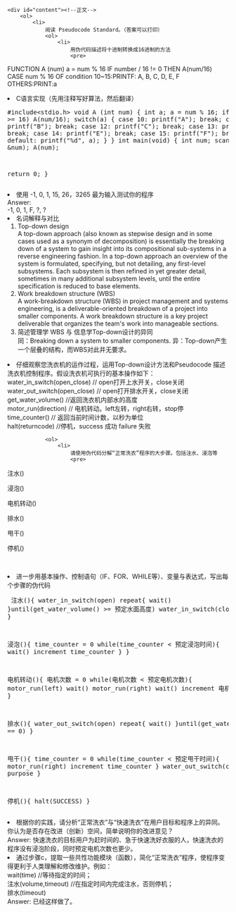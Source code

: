 <!DOCTYPE html>
<html lang="en">

<head>
	<meta charset="utf-8" />
	<title>作业8</title>
	<link type="text/css" href="homework.css" rel="stylesheet" media="screen" />
</head>

<body>


	<div id="content"><!--正文-->
		<ol>
			<li>
				阅读 Pseudocode Standard。（答案可以打印）
				<ol>
					<li>
						用伪代码描述将十进制转换成16进制的方法
						<pre>
FUNCTION A (num) 
a = num % 16 
IF number / 16 != 0 THEN 
A(num/16) 
CASE num % 16 OF 
condition 10~15:PRINTF: A, B, C, D, E, F 
OTHERS:PRINT:a
						</pre>
					</li>
					<li>
						C语言实现（先用注释写好算法，然后翻译）
						<pre>
#include<stdio.h>
void A (int num) {
  int a;
  a = num % 16;
  if (num >= 16)
    A(num/16);
  switch(a) {
    case 10:
        printf("A");
        break;
    case 11:
        printf("B");
        break;
    case 12:
        printf("C");
        break;
    case 13:
        printf("D");
        break;
    case 14:
        printf("E");
        break;
    case 15:
        printf("F");
        break;
    default:
        printf("%d", a);
  } 
} 
int main(void) {
  int num;
  scanf("%d", &num);
  A(num);

  return 0;
}
						</pre>
					</li>
					<li>
						使用 -1, 0, 1, 15, 26，3265 最为输入测试你的程序<br />
						Answer:<br />
						-1, 0, 1, F, ?, ?
					</li>
				</ol>
			</li>
			<li>
				名词解释与对比
				<ol>
					<li>
						Top-down design<br />
						A top-down approach (also known as stepwise design and in some cases used as a synonym of decomposition) is essentially the breaking down of a system to gain insight into its compositional sub-systems in a reverse engineering fashion. In a top-down approach an overview of the system is formulated, specifying, but not detailing, any first-level subsystems. Each subsystem is then refined in yet greater detail, sometimes in many additional subsystem levels, until the entire specification is reduced to base elements.
					</li>
					<li>
						Work breakdown structure (WBS)<br />
						A work-breakdown structure (WBS) in project management and systems engineering, is a deliverable-oriented breakdown of a project into smaller components. A work breakdown structure is a key project deliverable that organizes the team's work into manageable sections.
					</li>
					<li>
						简述管理学 WBS 与 信息学Top-down设计的异同<br />
						同：Breaking down a system to smaller components.
						异：Top-down产生一个层叠的结构，而WBS对此并无要求。
					</li>
				</ol>
			</li>
			<li>
				仔细观察您洗衣机的运作过程，运用Top-down设计方法和Pseudocode 描述洗衣机控制程序。假设洗衣机可执行的基本操作如下：<br />
				water_in_switch(open_close) // open打开上水开关，close关闭<br />
				water_out_switch(open_close) // open打开排水开关，close关闭<br />
				get_water_volume() //返回洗衣机内部水的高度<br />
				motor_run(direction) // 电机转动。left左转，right右转，stop停<br />
				time_counter() // 返回当前时间计数，以秒为单位<br />
				halt(returncode) //停机，success 成功 failure 失败<br />

				<ol>
					<li>
						请使用伪代码分解“正常洗衣”程序的大步骤。包括注水、浸泡等
						<pre>
注水()

浸泡()

电机转动()

排水()

甩干()

停机()
						<pre>
					</li>
					<li>
						进一步用基本操作、控制语句（IF、FOR、WHILE等）、变量与表达式，写出每个步骤的伪代码
						<pre>
注水(){
	water_in_switch(open)
	repeat{
		wait()
	}until(get_water_volume() >= 预定水面高度)
	water_in_switch(close)
}

浸泡(){
	time_counter = 0
	while(time_counter < 预定浸泡时间){
		wait()
		increment time_counter
	}
}

电机转动(){
	电机次数 = 0
	while(电机次数 < 预定电机次数){
		motor_run(left)
		wait()
		motor_run(right)
		wait()
		increment 电机次数
	}
}

排水(){
	water_out_switch(open)
	repeat{
		wait()
	}until(get_water_volume == 0)
}

甩干(){
	time_counter = 0
	while(time_counter < 预定甩干时间){
		motor_run(right)
		increment time_counter
	}
	water_out_switch(close) //On purpose
}

停机(){
	halt(SUCCESS)
}
						</pre>
					</li>
					<li>
						根据你的实践，请分析“正常洗衣”与“快速洗衣”在用户目标和程序上的异同。你认为是否存在改进（创新）空间，简单说明你的改进意见？<br />
						Answer: 快速洗衣的目标用户为赶时间的、急于快速洗好衣服的人，快速洗衣的程序没有浸泡阶段，同时预定电机次数也更少。
					</li>
					<li>
						通过步骤c，提取一些共性功能模块（函数），简化“正常洗衣”程序，使程序变得更利于人类理解和修改维护。例如：<br />
						wait(time) //等待指定的时间；<br />
						注水(volume,timeout) //在指定时间内完成注水，否则停机；<br />
						排水(timeout)<br />
						Answer: 已经这样做了。
					</li>
				</ol>
			</li>
		</ol>
	</li>
</ol>
</div>
</body>
</html>
